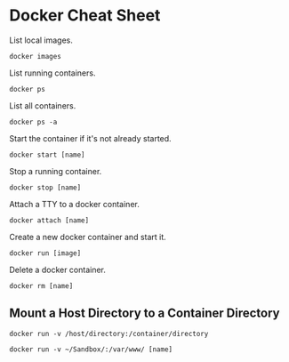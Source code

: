 # Docker Cheat Sheet

List local images.

`docker images`

List running containers.

`docker ps`

List all containers.

`docker ps -a`

Start the container if it's not already started.

`docker start [name]`

Stop a running container.

`docker stop [name]`

Attach a TTY to a docker container.

`docker attach [name]`

Create a new docker container and start it.

`docker run [image]`

Delete a docker container.

`docker rm [name]`

## Mount a Host Directory to a Container Directory

`docker run -v /host/directory:/container/directory`

`docker run -v ~/Sandbox/:/var/www/ [name]`
